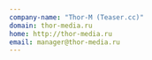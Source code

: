 ```yaml
---
company-name: "Thor-M (Teaser.cc)"
domain: thor-media.ru
home: http://thor-media.ru
email: manager@thor-media.ru
---
```




